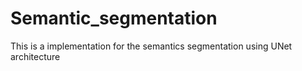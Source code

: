# Semantic_segmentation
This is a implementation for the semantics segmentation using UNet architecture
